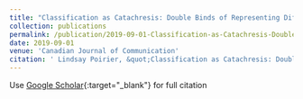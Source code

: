 ```yaml
---
title: "Classification as Catachresis: Double Binds of Representing Difference with Semiotic Infrastructure"
collection: publications
permalink: /publication/2019-09-01-Classification-as-Catachresis-Double-Binds-of-Representing-Difference-with-Semiotic-Infrastructure
date: 2019-09-01
venue: 'Canadian Journal of Communication'
citation: ' Lindsay Poirier, &quot;Classification as Catachresis: Double Binds of Representing Difference with Semiotic Infrastructure.&quot; Canadian Journal of Communication, 2019.'
---
```

Use [Google Scholar](https://scholar.google.com/scholar?q=Classification+as+Catachresis:+Double+Binds+of+Representing+Difference+with+Semiotic+Infrastructure){:target="_blank"} for full citation